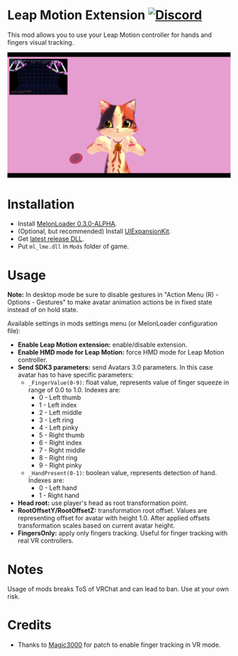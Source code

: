 # Leap Motion Extension [![Discord](https://img.shields.io/discord/842350785635418123.svg?label=Discord&logo=discord&logoColor=ffffff&color=7389D8&labelColor=6A7EC2)](https://discord.gg/8XevATecpp)
This mod allows you to use your Leap Motion controller for hands and fingers visual tracking.

[![](.github/img_01.png)](https://youtu.be/ALDBcI9yCyM)

# Installation
* Install [MelonLoader 0.3.0-ALPHA](https://github.com/LavaGang/MelonLoader).
* (Optional, but recommended) Install [UIExpansionKit](https://github.com/knah/VRCMods).
* Get [latest release DLL](../../releases/latest).
* Put `ml_lme.dll` in `Mods` folder of game.

# Usage
**Note:** In desktop mode be sure to disable gestures in "Action Menu (R) - Options - Gestures" to make avatar animation actions be in fixed state instead of on hold state.

Available settings in mods settings menu (or MelonLoader configuration file):
* **Enable Leap Motion extension:** enable/disable extension.
* **Enable HMD mode for Leap Motion:** force HMD mode for Leap Motion controller.
* **Send SDK3 parameters:** send Avatars 3.0 parameters. In this case avatar has to have specific parameters:
  * `_FingerValue(0-9)`: float value, represents value of finger squeeze in range of 0.0 to 1.0. Indexes are:
    * 0 - Left thumb
    * 1 - Left index
    * 2 - Left middle
    * 3 - Left ring
    * 4 - Left pinky
    * 5 - Right thumb
    * 6 - Right index
    * 7 - Right middle
    * 8 - Right ring
    * 9 - Right pinky
  * `_HandPresent(0-1)`: boolean value, represents detection of hand. Indexes are:
    * 0 - Left hand
    * 1 - Right hand
* **Head root:** use player's head as root transformation point.
* **RootOffsetY/RootOffsetZ:** transformation root offset. Values are representing offset for avatar with height 1.0. After applied offsets transformation scales based on current avatar height.
* **FingersOnly:** apply only fingers tracking. Useful for finger tracking with real VR controllers.

# Notes
Usage of mods breaks ToS of VRChat and can lead to ban. Use at your own risk.

# Credits
* Thanks to [Magic3000](https://github.com/Magic3000) for patch to enable finger tracking in VR mode.
